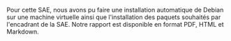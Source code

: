 Pour cette SAE, nous avons pu faire une installation automatique de Debian sur une machine virtuelle ainsi que l'installation des paquets souhaités par l'encadrant de la SAE. Notre rapport est disponible en format PDF, HTML et Markdown.